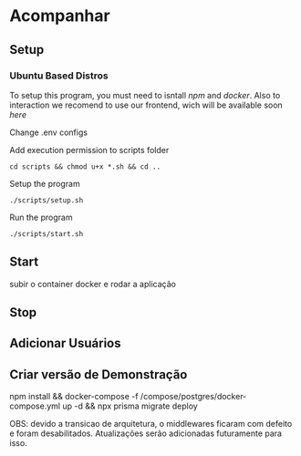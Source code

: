 # Acompanhar

## Setup 

### Ubuntu Based Distros

To setup this program, you must need to isntall _npm_ and _docker_. 
Also to interaction we recomend to use our frontend, wich will be available soon _here_

Change .env configs

Add execution permission to scripts folder
```
cd scripts && chmod u+x *.sh && cd ..
```

Setup the program
```
./scripts/setup.sh
```

Run the program
```
./scripts/start.sh
```

## Start
subir o container docker e rodar a aplicação

## Stop

## Adicionar Usuários

## Criar versão de Demonstração


npm install &&
docker-compose -f /compose/postgres/docker-compose.yml up -d &&
npx prisma migrate deploy



OBS:
devido a transicao de arquitetura, o middlewares ficaram com defeito e foram desabilitados.
Atualizações serão adicionadas futuramente para isso.
